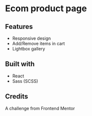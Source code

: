 # Ecom product page

## Features
- Responsive design
- Add/Remove items in cart 
- Lightbox gallery 

## Built with 
- React
- Sass (SCSS)

## Credits
A challenge from Frontend Mentor